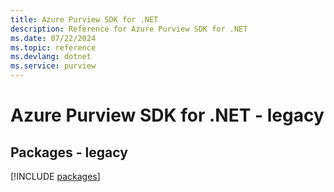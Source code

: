 ```yaml
---
title: Azure Purview SDK for .NET
description: Reference for Azure Purview SDK for .NET
ms.date: 07/22/2024
ms.topic: reference
ms.devlang: dotnet
ms.service: purview
---
```

# Azure Purview SDK for .NET - legacy
## Packages - legacy
[!INCLUDE [packages](purview-index.md)]